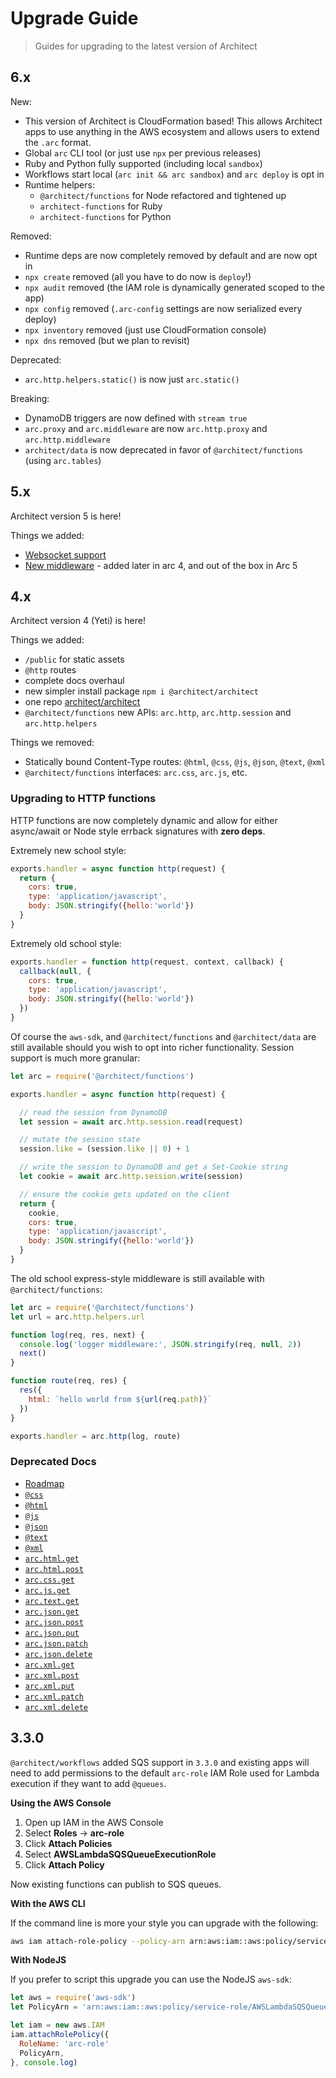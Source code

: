 # Upgrade Guide

> Guides for upgrading to the latest version of Architect

## 6.x

New:
- This version of Architect is CloudFormation based! This allows Architect apps to use anything in the AWS ecosystem and allows users to extend the `.arc` format.
- Global `arc` CLI tool (or just use `npx` per previous releases)
- Ruby and Python fully supported (including local `sandbox`)
- Workflows start local (`arc init && arc sandbox`) and `arc deploy` is opt in
- Runtime helpers:
  - `@architect/functions` for Node refactored and tightened up
  - `architect-functions` for Ruby
  - `architect-functions` for Python

Removed:
- Runtime deps are now completely removed by default and are now opt in
- `npx create` removed (all you have to do now is `deploy`!)
- `npx audit` removed (the IAM role is dynamically generated scoped to the app)
- `npx config` removed (`.arc-config` settings are now serialized every deploy)
- `npx inventory` removed (just use CloudFormation console)
- `npx dns` removed (but we plan to revisit)

Deprecated:
 - `arc.http.helpers.static()` is now just `arc.static()`

Breaking:
- DynamoDB triggers are now defined with `stream true`
- `arc.proxy` and `arc.middleware` are now `arc.http.proxy` and `arc.http.middleware`
- `architect/data` is now deprecated in favor of `@architect/functions` (using `arc.tables`)

## 5.x 

Architect version 5 is here!

Things we added:

- [Websocket support](/guides/ws)
- [New middleware](/guides/middleware) - added later in arc 4, and out of the box in Arc 5

## 4.x

Architect version 4 (Yeti) is here!

Things we added:

- `/public` for static assets
- `@http` routes 
- complete docs overhaul
- new simpler install package `npm i @architect/architect`
- one repo [architect/architect](https://github.com/architect/architect)
- `@architect/functions` new APIs: `arc.http`, `arc.http.session` and `arc.http.helpers`

Things we removed:

- Statically bound Content-Type routes: `@html`, `@css`, `@js`, `@json`, `@text`, `@xml`
- `@architect/functions` interfaces: `arc.css`, `arc.js`, etc.


### Upgrading to HTTP functions

HTTP functions are now completely dynamic and allow for either async/await or Node style errback signatures with **zero deps**.

Extremely new school style:

```javascript
exports.handler = async function http(request) {
  return {
    cors: true,
    type: 'application/javascript',
    body: JSON.stringify({hello:'world'})
  }
}
```

Extremely old school style:

```javascript
exports.handler = function http(request, context, callback) {
  callback(null, {
    cors: true,
    type: 'application/javascript',
    body: JSON.stringify({hello:'world'})
  })
}
```

Of course the `aws-sdk`, and `@architect/functions` and `@architect/data` are still available should you wish to opt into richer functionality. Session support is much more granular:

```javascript
let arc = require('@architect/functions')

exports.handler = async function http(request) {

  // read the session from DynamoDB
  let session = await arc.http.session.read(request)

  // mutate the session state
  session.like = (session.like || 0) + 1

  // write the session to DynamoDB and get a Set-Cookie string
  let cookie = await arc.http.session.write(session)

  // ensure the cookie gets updated on the client
  return {
    cookie,
    cors: true,
    type: 'application/javascript',
    body: JSON.stringify({hello:'world'})
  }
}

```

The old school express-style middleware is still available with `@architect/functions`:

```javascript
let arc = require('@architect/functions')
let url = arc.http.helpers.url

function log(req, res, next) {
  console.log('logger middleware:', JSON.stringify(req, null, 2))
  next()
}

function route(req, res) {
  res({
    html: `hello world from ${url(req.path)}`
  })
}

exports.handler = arc.http(log, route)
```


### Deprecated Docs
  - [Roadmap](/intro/roadmap)
  - [`@css`](/reference/css)
  - [`@html`](/reference/html)
  - [`@js`](/reference/js)
  - [`@json`](/reference/json)
  - [`@text`](/reference/text)
  - [`@xml`](/reference/xml)
  - [`arc.html.get`](/reference/html-get)
  - [`arc.html.post`](/reference/html-post)
  - [`arc.css.get`](/reference/css-get)
  - [`arc.js.get`](/reference/js-get)
  - [`arc.text.get`](/reference/text-get)
  - [`arc.json.get`](/reference/json-get)
  - [`arc.json.post`](/reference/json-post)
  - [`arc.json.put`](/reference/json-put)
  - [`arc.json.patch`](/reference/json-patch)
  - [`arc.json.delete`](/reference/json-delete)
  - [`arc.xml.get`](/reference/xml-get)
  - [`arc.xml.post`](/reference/xml-post)
  - [`arc.xml.put`](/reference/xml-put)
  - [`arc.xml.patch`](/reference/xml-patch)
  - [`arc.xml.delete`](/reference/xml-delete)


## 3.3.0

`@architect/workflows` added SQS support in `3.3.0` and existing apps will need to add permissions to the default `arc-role` IAM Role used for Lambda execution if they want to add `@queues`.

**Using the AWS Console**

1. Open up IAM in the AWS Console
2. Select **Roles** &rarr; **arc-role**
3. Click **Attach Policies**
4. Select **AWSLambdaSQSQueueExecutionRole**
5. Click **Attach Policy**

Now existing functions can publish to SQS queues.

**With the AWS CLI**

If the command line is more your style you can upgrade with the following:

```bash
aws iam attach-role-policy --policy-arn arn:aws:iam::aws:policy/service-role/AWSLambdaSQSQueueExecutionRole --role-name arc-role
```

**With NodeJS**

If you prefer to script this upgrade you can use the NodeJS `aws-sdk`:

```javascript
let aws = require('aws-sdk')
let PolicyArn = 'arn:aws:iam::aws:policy/service-role/AWSLambdaSQSQueueExecutionRole'

let iam = new aws.IAM
iam.attachRolePolicy({
  RoleName: 'arc-role'
  PolicyArn, 
}, console.log)
```

